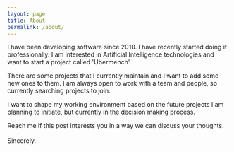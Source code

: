 ```yaml
---
layout: page
title: About
permalink: /about/
---
```

I have been developing software since 2010. I have recently started doing it professionally. I am interested in Artificial
Intelligence technologies and want to start a project called 'Ubermench'.

There are some projects that I currently maintain and I want to add some new ones to them. I am always open to work
with a team and people, so currently searching projects to join.

I want to shape my working environment based on the future projects I am planning to initiate, but currently
in the decision making process.

Reach me if this post interests you in a way we can discuss your thoughts.
<br />
<br />
Sincerely.
